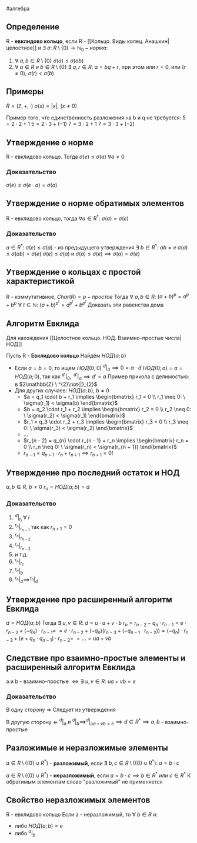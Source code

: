 #алгебра 
## Определение
R - **евклидово кольцо**, если R - [[Кольцо. Виды колец. Анашкин|целостное]] и $\exists \ \sigma: \ R \setminus \{ 0 \} \to \mathbb{N}_0 - норма:$
1) $\forall \ a, b \in R \setminus \{ 0 \} \ \sigma(a) \leq \sigma(ab)$
2) $\forall \ a \in R \ и \ b \in R \setminus \{ 0 \} \ \exists \ q, r \in R:$
	$a = bq + r$, при этом или $r = 0$, или $(r \neq 0), \ \sigma(r) < \sigma(b)$
## Примеры
$R = (\mathbb{Z}, +, \cdot)$
$\sigma(x) = |x|, \ (x \neq 0)$

Пример того, что единственность разложения на b и q не требуется:
$5 = 2 \cdot 2 + 1$
$5 = 2 \cdot 3 + (-1)$
$7 = 3 \cdot 2 + 1$
$7 = 3 \cdot 3 + (-2)$

## Утверждение о норме
R - евклидово кольцо. Тогда $\sigma(e) \leq \sigma(a) \ \forall a \neq 0$

### Доказательство
$\sigma(e) \leq \sigma(e \cdot a) = \sigma(a)$

## Утверждение о норме обратимых элементов
R - евклидово кольцо, тогда $\forall a \in R^*: \ \sigma(a) = \sigma(e)$

### Доказательство
$a \in R^*: \ \sigma(e) \leq \sigma(a)$ - из предыдущего утверждения
$\exists \ b \in R^*: \ ab = e \ \sigma(a) \leq \sigma(ab) = \sigma(e)$
$\sigma(e) \leq \sigma(a)$ и $\sigma(a) \leq \sigma(e) \implies \sigma(a) = \sigma(e)$

## Утверждение о кольцах с простой характеристикой
R - коммутативное, $Char(R) = p - простое$
Тогда $\forall \ a, b \in R$:
	$(a + b)^p = a^p + b^p$
$\forall \ t \in \mathbb{N}$:
	$(a + b)^{p^t} = a^{p^t} + b^{p^t}$
Доказать эти равенства дома

## Алгоритм Евклида
Для нахождения [[Целостное кольцо. НОД. Взаимно-простые числа|НОД]]

Пусть R - **Евклидово кольцо**
Найдём $НОД(a; b)$
- Если $a = b = 0$, то ищем $НОД(0; 0)$
	$^{d}|_{0} \implies 0 = \alpha \cdot d$
	$НОД(0; a) = a = НОД(a; 0)$, так как $^{d'}|_{0}, \ ^{d'}|_{a} \implies d' = a$
	Пример прикола с делимостью: в $2\mathbb{Z} \ ^{2}\not{|}_{2}$
- Для других случаев:
	$НОД(a; b), \ b \neq 0$
	- $a = q_1 \cdot b + r_1 \implies \begin{bmatrix} r_1 = 0 \\ r_1 \neq 0: \ \sigma(r_1) < \sigma(b) \end{bmatrix}$
	- $b = q_2 \cdot r_1 + r_2 \implies \begin{bmatrix} r_2 = 0 \\ r_2 \neq 0: \ \sigma(r_2) < \sigma(r_1) \end{bmatrix}$
	- $r_1 = q_3 \cdot r_2 + r_3 \implies \begin{bmatrix} r_3 = 0 \\ r_3 \neq 0: \ \sigma(r_3) < \sigma(r_2) \end{bmatrix}$
	- $\dots$
	- $r_{n - 2} = q_{n} \cdot r_{n - 1} + r_n \implies \begin{bmatrix} r_n = 0 \\ r_n \neq 0: \ \sigma(r_n) < \sigma(r_{n + 1}) \end{bmatrix}$
	- $r_{n - 1} = q_{n + 1} \cdot r_n + r_{n + 1} \implies r_{n + 1} = 0!$

## Утверждение про последний остаток и НОД
$a, b \in R, \ b \neq 0$
$r_n = НОД(a; b) = d$

### Доказательство
1) $^{d}|_{r_i} \ \forall \ i$
2) $^{r_n} | _{r_{n - 1}}$ так как $r_{n + 1} = 0$
3) $^{r_n}|_{r_{n - 2}}$
4) $^{r_n}|_{r_{n - 2}}$
5) и т.д.
6) $^{r_n}|_{r_{1}}$
7) $^{r_n}|_{b}$
8) $^{r_n}|_{a} \implies ^{r_n}|_{d}$

## Утверждение про расширенный алгоритм Евклида
$d = НОД(a; b)$
Тогда $\exists \ u, v \in R: \ d = u \cdot a + v \cdot b$
$r_n = r_{n - 2} - q_n \cdot r_{n - 1} = e \cdot r_{n - 2} + (-q_n) \cdot r_{n - 1} =$
$= e \cdot r_{n - 2} + (-q_n)(r_{n - 3} + (-q_{n - 1} \cdot r_{n - 2})) = (-q_n) \cdot r_{n - 3} + (e + q_n \cdot q_{n - 1}) \cdot r_{n - 2} =$
$= \dots = ua + vb$

## Следствие про взаимно-простые элементы и расширенный алгоритм Евклида
a и b - взаимно-простые $\iff \exists \ u, v \in R: \ ua + vb = e$

### Доказательство
В одну сторону $\Rightarrow$
Следует из утверждения

В другую сторону $\Leftarrow$
$^{d}|_{a} \ и \ ^{d}|_{b} \implies ^{d}|_{ua + vb = e} \implies d \in R^* \implies a, b$ - взаимно-простые

## Разложимые и неразложимые элементы
$a \in R \setminus (\{ 0 \} \cup R^*)$ - **разложимый**, если $\exists \ b, c \in R \setminus (\{ 0 \} \cup R^*): \ a = b \cdot c$

$a \in R \setminus (\{ 0 \} \cup R^*)$ - **неразложимый**, если $a = b \cdot c \implies b \in R^* \ или \ c \in R^*$ 
К обратимым элементам слово "разложимый" не применяется

## Свойство неразложимых элементов
R - евклидово кольцо
Если a - неразложимый, то $\forall \ b \in R$ и:
- либо $НОД(a; b) = e$
- либо $^{a}|_{b}$